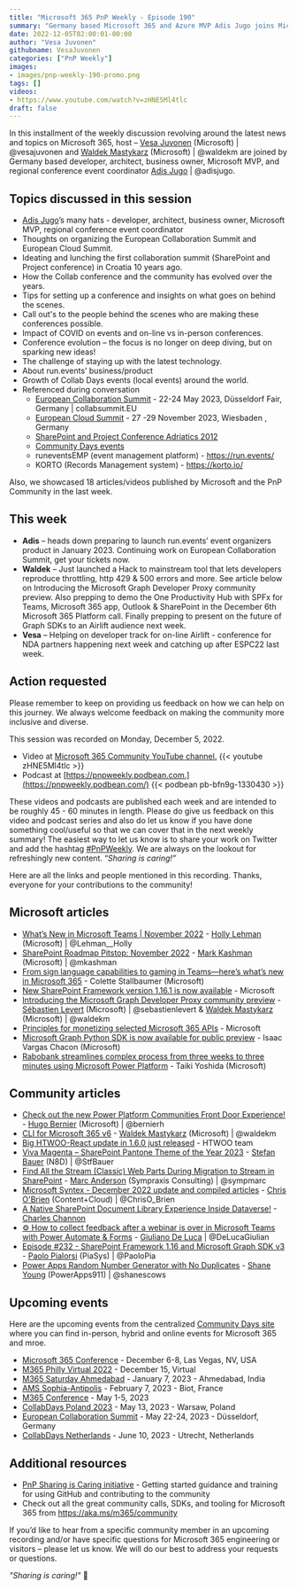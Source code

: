 ```yaml
---
title: "Microsoft 365 PnP Weekly - Episode 190"
summary: "Germany based Microsoft 365 and Azure MVP Adis Jugo joins Microsoft’s Vesa Juvonen and Waldek Mastykarz in a discussion about conferences – organization/on-line/in-person/history, event management products, community, plus 18 articles/videos by Microsoft/Community are highlighted."
date: 2022-12-05T02:00:01-00:00
author: "Vesa Juvonen"
githubname: VesaJuvonen
categories: ["PnP Weekly"]
images:
- images/pnp-weekly-190-promo.png
tags: []
videos:
- https://www.youtube.com/watch?v=zHNE5Ml4tlc
draft: false
---
```

 
In this installment of the weekly discussion revolving around the latest news and topics on Microsoft 365, host – [Vesa Juvonen](http://twitter.com/vesajuvonen) (Microsoft) \| @vesajuvonen and [Waldek Mastykarz](http://twitter.com/waldekm) (Microsoft) \| @waldekm are joined by Germany based developer, architect, business owner, Microsoft MVP, and regional conference event coordinator [Adis Jugo](https://twitter.com/adisjugo) \| @adisjugo.

## Topics discussed in this session

* [Adis Jugo](https://twitter.com/adisjugo)’s many hats - developer, architect, business owner, Microsoft MVP, regional conference event coordinator
* Thoughts on organizing the European Collaboration Summit and European Cloud Summit.
* Ideating and lunching the first collaboration summit (SharePoint and Project conference) in Croatia 10 years ago.
* How the Collab conference and the community has evolved over the years.
* Tips for setting up a conference and insights on what goes on behind the scenes.
* Call out's to the people behind the scenes who are making these conferences possible.
* Impact of COVID on events and on-line vs in-person conferences.
* Conference evolution – the focus is no longer on deep diving, but on sparking new ideas!
* The challenge of staying up with the latest technology.
* About run.events’ business/product
* Growth of Collab Days events (local events) around the world.
* Referenced during conversation
    * [European Collaboration Summit](https://www.collabsummit.eu/) - 22-24 May 2023, Düsseldorf Fair, Germany \| collabsummit.EU
    * [European Cloud Summit](https://www.cloudsummit.eu/) - 27 -29 November 2023, Wiesbaden , Germany
    * [SharePoint and Project Conference Adriatics 2012](https://blog.sharedove.com/adisjugo/index.php/2012/12/10/sharepoint-and-project-conference-adriatics-in-numbers/)
    * [Community Days events](https://communitydays.org/)
    * runeventsEMP (event management platform) - <https://run.events/>
    * KORTO (Records Management system) - <https://korto.io/>

Also, we showcased 18 articles/videos published by Microsoft and the PnP Community in the last week.

## This week

* **Adis** – heads down preparing to launch run.events’ event organizers product in January 2023. Continuing work on European Collaboration Summit, get your tickets now.
* **Waldek** – Just launched a Hack to mainstream tool that lets developers reproduce throttling, http 429 & 500 errors and more. See article below on Introducing the Microsoft Graph Developer Proxy community preview. Also prepping to demo the One Productivity Hub with SPFx for Teams, Microsoft 365 app, Outlook & SharePoint in the December 6th Microsoft 365 Platform call. Finally prepping to present on the future of Graph SDKs to an Airlift audience next week.
* **Vesa** – Helping on developer track for on-line Airlift - conference for NDA partners happening next week and catching up after ESPC22 last week.

## Action requested

Please remember to keep on providing us feedback on how we can help on this journey. We always welcome feedback on making the community more inclusive and diverse.

This session was recorded on Monday, December 5, 2022.

*   Video at [Microsoft 365 Community YouTube channel.](https://aka.ms/m365pnp-videos)
    {{< youtube zHNE5Ml4tlc >}}
*   Podcast at [https://pnpweekly.podbean.com.](https://pnpweekly.podbean.com/) 
    {{< podbean pb-bfn9g-1330430 >}}   

These videos and podcasts are published each week and are intended to be roughly 45 - 60 minutes in length.  Please do give us feedback on this video and podcast series and also do let us know if you have done something cool/useful so that we can cover that in the next weekly summary! The easiest way to let us know is to share your work on Twitter and add the hashtag [#PnPWeekly](https://twitter.com/search?q=%23pnpweekly). We are always on the lookout for refreshingly new content. “_Sharing is caring!”_ 

Here are all the links and people mentioned in this recording. Thanks, everyone for your contributions to the community!

## Microsoft articles

* [What’s New in Microsoft Teams | November 2022](https://techcommunity.microsoft.com/t5/microsoft-teams-blog/what-s-new-in-microsoft-teams-november-2022/ba-p/3686698) - [Holly Lehman](https://twitter.com/Lehman__Holly) (Microsoft) | @Lehman__Holly
* [SharePoint Roadmap Pitstop: November 2022](https://techcommunity.microsoft.com/t5/microsoft-sharepoint-blog/sharepoint-roadmap-pitstop-november-2022/ba-p/3683723) - [Mark Kashman](https://twitter.com/mkashman) (Microsoft) | @mkashman
* [From sign language capabilities to gaming in Teams—here’s what’s new in Microsoft 365](https://www.microsoft.com/microsoft-365/blog/2022/11/30/from-sign-language-capabilities-to-gaming-in-teams-heres-whats-new-in-microsoft-365/) - Colette Stallbaumer (Microsoft)
* [New SharePoint Framework version 1.16.1 is now available](https://devblogs.microsoft.com/microsoft365dev/new-sharepoint-framework-version-1-16-1-is-available/) - Microsoft
* [Introducing the Microsoft Graph Developer Proxy community preview](https://devblogs.microsoft.com/microsoft365dev/introducing-the-microsoft-graph-developer-proxy-community-preview/) - [Sébastien Levert](https://twitter.com/sebastienlevert) (Microsoft) \| @sebastienlevert & [Waldek Mastykarz](https://twitter.com/waldekm) (Microsoft) \| @waldekm
* [Principles for monetizing selected Microsoft 365 APIs](https://devblogs.microsoft.com/microsoft365dev/principles-for-monetizing-selected-microsoft-365-apis/) - Microsoft
* [Microsoft Graph Python SDK is now available for public preview](https://devblogs.microsoft.com/microsoft365dev/introducing-the-microsoft-graph-python-sdk-now-available-for-public-preview/) - Isaac Vargas Chacon (Microsoft)
* [Rabobank streamlines complex process from three weeks to three minutes using Microsoft Power Platform](https://powerapps.microsoft.com/blog/rabobank-streamlines-processes-taking-three-weeks-to-three-minutes/) - Taiki Yoshida (Microsoft)

## Community articles

* [Check out the new Power Platform Communities Front Door Experience!](https://powerusers.microsoft.com/t5/Power-Apps-Community-Blog/Check-out-the-new-Power-Platform-Communities-Front-Door/ba-p/1882715) - [Hugo Bernier](https://twitter.com/bernierh) (Microsoft) | @bernierh
* [CLI for Microsoft 365 v6](https://pnp.github.io/blog/cli-for-microsoft-365/cli-for-microsoft-365-v6-0/) - [Waldek Mastykarz](https://twitter.com/waldekm) (Microsoft) | @waldekm
* [Big HTWOO-React update in 1.6.0 just released](https://twitter.com/hTWOoUI/status/1597611311201980418) - HTWOO team
* [Viva Magenta – SharePoint Pantone Theme of the Year 2023](https://n8d.at/viva-magenta-sharepoint-pantone-theme-of-the-year-2023) - [Stefan Bauer](https://twitter.com/StfBauer) (N8D) | @StfBauer
* [Find All the Stream (Classic) Web Parts During Migration to Stream in SharePoint](https://sympmarc.com/2022/11/28/find-all-the-stream-classic-web-parts-during-migration-to-stream-in-sharepoint/) - [Marc Anderson](https://twitter.com/sympmarc) (Sympraxis Consulting) | @sympmarc
* [Microsoft Syntex - December 2022 update and compiled articles](https://www.sharepointnutsandbolts.com/2022/11/Microsoft-Syntex-compilation.html) - [Chris O'Brien](https://twitter.com/ChrisO_Brien) (Content+Cloud) | @ChrisO_Brien
* [A Native SharePoint Document Library Experience Inside Dataverse!](https://powerusers.microsoft.com/t5/Power-Apps-Community-Blog/A-Native-SharePoint-Document-Library-Experience-Inside-Dataverse/ba-p/1887905) - [Charles Channon](https://github.com/cchannon)
* [⚙️ How to collect feedback after a webinar is over in Microsoft Teams with Power Automate & Forms](https://www.youtube.com/watch?v=mPcA3YBMUlc) - [Giuliano De Luca](https://twitter.com/DeLucaGiulian) | @DeLucaGiulian
* [Episode #232 - SharePoint Framework 1.16 and Microsoft Graph SDK v3](https://www.youtube.com/watch?v=-SW0ZRKz6y0) - [Paolo Pialorsi](https://twitter.com/PaoloPia) (PiaSys) | @PaoloPia
* [Power Apps Random Number Generator with No Duplicates](https://www.youtube.com/watch?v=NepvIvoaf9U) - [Shane Young](https://twitter.com/ShanesCows) (PowerApps911) | @shanescows

## Upcoming events

Here are the upcoming events from the centralized [Community Days site](https://communitydays.org/events?when=upcoming) where you can find in-person, hybrid and online events for Microsoft 365 and mroe.

* [Microsoft 365 Conference](https://m365conf.com/#!/) - December 6-8, Las Vegas, NV, USA
* [M365 Philly Virtual 2022](https://www.communitydays.org/event/2022-12-15/m365-philly-virtual-2022) - December 15, Virtual
* [M365 Saturday Ahmedabad](https://www.communitydays.org/event/2023-01-07/m365-saturday-ahmedabad) - January 7, 2023 - Ahmedabad, India
* [AMS Sophia-Antipolis](https://www.communitydays.org/event/2023-02-07/ams-sophia-antipolis) - February 7, 2023 - Biot, France
* [M365 Conference](https://m365conf.com/#!/) - May 1-5, 2023
* [CollabDays Poland 2023](https://www.communitydays.org/event/2023-05-13/collabdays-poland-2023) - May 13, 2023 - Warsaw, Poland
* [European Collaboration Summit](https://www.collabsummit.eu/) - May 22-24, 2023 - Düsseldorf, Germany
* [CollabDays Netherlands](https://www.communitydays.org/event/2023-06-10/collabdays-netherlands-2023) - June 10, 2023 - Utrecht, Netherlands

## Additional resources

* [PnP Sharing is Caring initiative](https://aka.ms/sharing-is-caring) - Getting started guidance and training for using GitHub and contributing to the community
* Check out all the great community calls, SDKs, and tooling for Microsoft 365 from <https://aka.ms/m365/community>

If you’d like to hear from a specific community member in an upcoming recording and/or have specific questions for Microsoft 365 engineering or visitors – please let us know. We will do our best to address your requests or questions.

_"Sharing is caring!"_ 🧡

